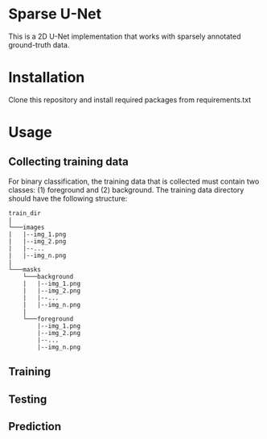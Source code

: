 # Sparse U-Net

This is a 2D U-Net implementation that works with sparsely annotated ground-truth data. 

# Installation

Clone this repository and install required packages from requirements.txt 

# Usage

## Collecting training data

For binary classification, the training data that is collected must contain two classes: (1) foreground and (2) background. The training data directory should have the following structure:

```
train_dir
|
└───images
|   |--img_1.png
|   |--img_2.png
|   |--...
|   |--img_n.png
|
└───masks
    └───background
    |   |--img_1.png
    |   |--img_2.png
    |   |--...
    |   |--img_n.png
    |
    └───foreground
        |--img_1.png
        |--img_2.png
        |--...
        |--img_n.png

```

## Training 

## Testing

## Prediction 
